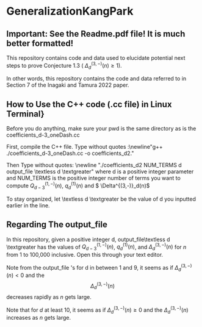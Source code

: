 # GeneralizationKangPark

## Important: See the Readme.pdf file! It is much better formatted!

This repository contains code and data used to elucidate potential next steps to prove Conjecture 1.3 ( $\Delta^{(3,-)}_d(n) \geq 1$).

In other words, this repository contains the code and data referred to in Section 7 of the Inagaki and Tamura 2022 paper.

## How to Use the C++ code (.cc file) in Linux Terminal}

Before you do anything, make sure your pwd is the same directory as is the coefficients\_d\-3\_oneDash.cc

First, compile the C++ file. Type without quotes :\newline"g++ ./coefficients\_d\-3\_oneDash.cc \-o coefficients\_d2."


Then Type without quotes: \newline "./coefficients\_d2 NUM\_TERMS d output\_file \textless d \textgreater" where d is a positive integer parameter and NUM\_TERMS is the positive integer number of terms you want to compute $Q_{d-3}^{(1, -)}(n)$, $q_{d}^{(1)}(n)$ and $ \Delta^{(3,-)}_d(n)$

To stay organized, let \textless d 
\textgreater be the value of d you inputted earlier in the line.

## Regarding The output\_file

In this repository, given a positive integer d, output\_file\textless d \textgreater has the values of 
  $Q_{d-3}^{(1, -)}(n)$,
  $q^{(1)}_{d}(n)$,
  and 
  $\Delta^{(3,-)}_{d}(n)$
  for $n$ from 1 to 100,000 inclusive. Open this through your text editor.
  
  Note from the output\_file 's  for d
 in between 1 and 9, it seems as if 
  $\Delta^{(3,-)}_{d}(n) < 0$ and the $$\Delta^{(3,-)}_{d}(n)$$ decreases rapidly as $n$ gets large.

  Note that for $d$ at least 10,
  it seems as if $\Delta^{(3,-)}_{d}(n)\geq 0$ and the $\Delta^{(3,-)}_{d}(n)$ increases as $n$ gets large.
